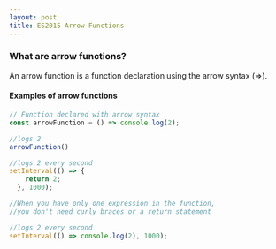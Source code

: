 ```yaml
---
layout: post
title: ES2015 Arrow Functions
---
```



### What are arrow functions?

An arrow function is a function declaration using the arrow syntax (=>).  

#### Examples of arrow functions
```javascript
// Function declared with arrow syntax
const arrowFunction = () => console.log(2);

//logs 2
arrowFunction()

//logs 2 every second
setInterval(() => {
    return 2;
  }, 1000);

//When you have only one expression in the function,
//you don't need curly braces or a return statement

//logs 2 every second
setInterval(() => console.log(2), 1000);

```
